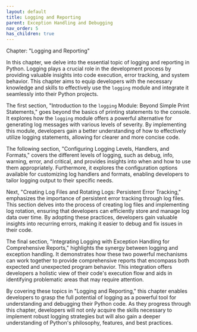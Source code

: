 ```yaml
---
layout: default
title: Logging and Reporting
parent: Exception Handling and Debugging
nav_order: 5
has_children: true
---
```

Chapter: "Logging and Reporting"

In this chapter, we delve into the essential topic of logging and reporting in Python. Logging plays a crucial role in the development process by providing valuable insights into code execution, error tracking, and system behavior. This chapter aims to equip developers with the necessary knowledge and skills to effectively use the `logging` module and integrate it seamlessly into their Python projects.

The first section, "Introduction to the `logging` Module: Beyond Simple Print Statements," goes beyond the basics of printing statements to the console. It explores how the `logging` module offers a powerful alternative for generating log messages with various levels of severity. By implementing this module, developers gain a better understanding of how to effectively utilize logging statements, allowing for clearer and more concise code.

The following section, "Configuring Logging Levels, Handlers, and Formats," covers the different levels of logging, such as debug, info, warning, error, and critical, and provides insights into when and how to use them appropriately. Furthermore, it explores the configuration options available for customizing log handlers and formats, enabling developers to tailor logging output to their specific needs.

Next, "Creating Log Files and Rotating Logs: Persistent Error Tracking," emphasizes the importance of persistent error tracking through log files. This section delves into the process of creating log files and implementing log rotation, ensuring that developers can efficiently store and manage log data over time. By adopting these practices, developers gain valuable insights into recurring errors, making it easier to debug and fix issues in their code.

The final section, "Integrating Logging with Exception Handling for Comprehensive Reports," highlights the synergy between logging and exception handling. It demonstrates how these two powerful mechanisms can work together to provide comprehensive reports that encompass both expected and unexpected program behavior. This integration offers developers a holistic view of their code's execution flow and aids in identifying problematic areas that may require attention.

By covering these topics in "Logging and Reporting," this chapter enables developers to grasp the full potential of logging as a powerful tool for understanding and debugging their Python code. As they progress through this chapter, developers will not only acquire the skills necessary to implement robust logging strategies but will also gain a deeper understanding of Python's philosophy, features, and best practices.